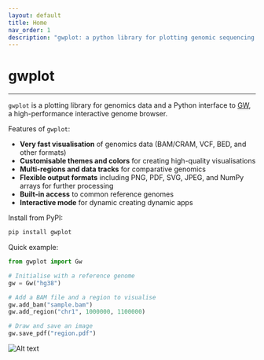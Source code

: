 ```yaml
---
layout: default
title: Home
nav_order: 1
description: "gwplot: a python library for plotting genomic sequencing data"
---
```


# gwplot
---

`gwplot` is a plotting library for genomics data and a Python interface to [GW](https://github.com/kcleal/gw), 
a high-performance interactive genome browser.

Features of `gwplot`:

- **Very fast visualisation** of genomics data (BAM/CRAM, VCF, BED, and other formats)
- **Customisable themes and colors** for creating high-quality visualisations
- **Multi-regions and data tracks** for comparative genomics
- **Flexible output formats** including PNG, PDF, SVG, JPEG, and NumPy arrays for further processing
- **Built-in access** to common reference genomes
- **Interactive mode** for dynamic creating dynamic apps

Install from PyPI:

```bash
pip install gwplot
```

Quick example:

```python
from gwplot import Gw

# Initialise with a reference genome
gw = Gw("hg38")

# Add a BAM file and a region to visualise
gw.add_bam("sample.bam")
gw.add_region("chr1", 1000000, 1100000)

# Draw and save an image
gw.save_pdf("region.pdf")
```

![Alt text](/assets/images/splash1.png "Gwplot")


